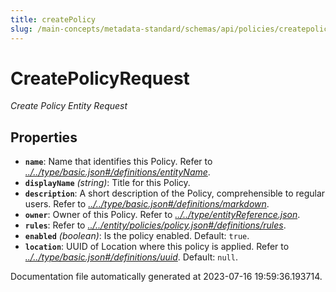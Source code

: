 ```yaml
---
title: createPolicy
slug: /main-concepts/metadata-standard/schemas/api/policies/createpolicy
---
```


# CreatePolicyRequest

*Create Policy Entity Request*

## Properties

- **`name`**: Name that identifies this Policy. Refer to *[../../type/basic.json#/definitions/entityName](#/../type/basic.json#/definitions/entityName)*.
- **`displayName`** *(string)*: Title for this Policy.
- **`description`**: A short description of the Policy, comprehensible to regular users. Refer to *[../../type/basic.json#/definitions/markdown](#/../type/basic.json#/definitions/markdown)*.
- **`owner`**: Owner of this Policy. Refer to *[../../type/entityReference.json](#/../type/entityReference.json)*.
- **`rules`**: Refer to *[../../entity/policies/policy.json#/definitions/rules](#/../entity/policies/policy.json#/definitions/rules)*.
- **`enabled`** *(boolean)*: Is the policy enabled. Default: `true`.
- **`location`**: UUID of Location where this policy is applied. Refer to *[../../type/basic.json#/definitions/uuid](#/../type/basic.json#/definitions/uuid)*. Default: `null`.


Documentation file automatically generated at 2023-07-16 19:59:36.193714.

